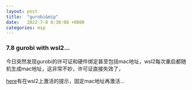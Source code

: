 ```yaml
---
layout: post
title:  "gurobi&mip"
date:   2022-7-8 8:30:08 +0800
categories: mip
---
```


### 7.8 gurobi with wsl2...

今日突然发现gurobi的许可证和硬件绑定甚至包括mac地址，wsl2每次重启都随机生成mac地址，这非常不妙，许可证直接失效了，

[here](https://support.gurobi.com/hc/en-us/articles/7367019222929)有在wsl2上激活的提示，固定mac地址再激活...

